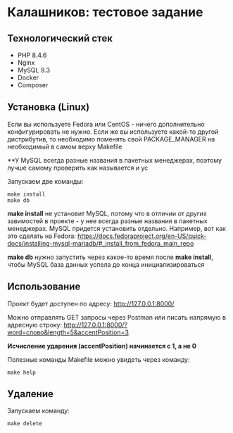 # Калашников: тестовое задание

## Технологический стек
* PHP 8.4.6
* Nginx
* MySQL 9.3
* Docker
* Composer

## Установка (Linux)
Если вы используете Fedora или CentOS - ничего дополнительно конфигурировать не нужно.
Если же вы используете какой-то другой дистрибутив, то необходимо поменять свой PACKAGE_MANAGER на необходимый в самом верху Makefile

**У MySQL всегда разные названия в пакетных менеджерах, поэтому лучше самому проверить как называется и ус

Запускаем две команды:
```
make install
make db
```

**make install** не установит MySQL, потому что в отличии от других завимостей в проекте - у нее всегда разные названия в пакетных менеджерах. 
MySQL придется установить отдельно. 
Например, вот как это сделать на Fedora: https://docs.fedoraproject.org/en-US/quick-docs/installing-mysql-mariadb/#_install_from_fedora_main_repo

**make db** нужно запустить через какое-то время после **make install**, чтобы MySQL база данных успела до конца инициализироваться

## Использование
Проект будет доступен по адресу:
http://127.0.0.1:8000/

Можно отправлять GET запросы через Postman или писать напрямую в адресную строку:
http://127.0.0.1:8000/?word=слово&length=5&accentPosition=3

**Исчисление ударения (accentPosition) начинается с 1, а не 0**

Полезные команды Makefile можно увидеть через команду:
```
make help
```

## Удаление
Запускаем команду:
```
make delete
```

